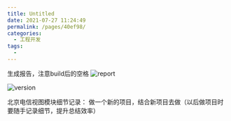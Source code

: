 ```yaml
---
title: Untitled
date: 2021-07-27 11:24:49
permalink: /pages/40ef98/
categories:
  - 工程开发
tags:
  - 
---
```


生成报告，注意build后的空格
![report](/Users/liyang/项目/011-我的博文/image-store/blog/engineering/report.png)





![version](/Users/liyang/项目/011-我的博文/image-store/blog/back-end/version.png)





北京电信视图模块细节记录：
做一个新的项目，结合新项目去做（以后做项目时要随手记录细节，提升总结效率）
